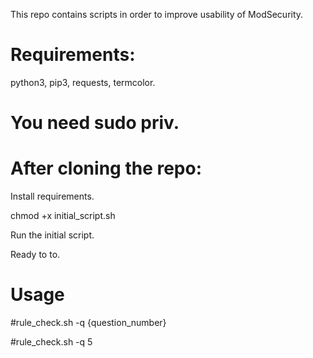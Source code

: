 This repo contains scripts in order to improve usability of ModSecurity. 

# Requirements:  
  python3, pip3, requests, termcolor.  
# You need sudo priv.

# After cloning the repo:
  Install requirements.
  
  chmod +x initial_script.sh
  
  Run the initial script.
  
  Ready to to.

# Usage
  #rule_check.sh -q {question_number}
  
  #rule_check.sh -q 5
